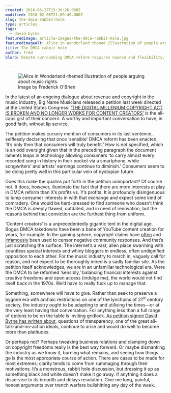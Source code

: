 ```yaml
---
created: 2016-06-27T15:39:26.000Z
modified: 2018-02-08T21:09:49.000Z
slug: the-dmca-rabbit-hole
type: articles
tags:
  - david byrne
featuredimage: article-images/the-dmca-rabbit-hole.jpg
featuredimageAlt: Alice in Wonderland themed illustration of people arguing about music rights on the internet
title: The DMCA rabbit hole
author: fred
blurb: Debate surrounding DMCA reform requires nuance and flexibility, not trench warfare bullshitting.

---
```


<figure class="wide">
  <img src="article-images/the-dmca-rabbit-hole.jpg" alt="Alice in Wonderland-themed illustration of people arguing about music rights." />
  <figcaption>Image by Frederick O'Brien</figcaption>
</figure>

In the latest of an ongoing dialogue about revenue and copyright in the music industry, Big Name Musicians released a petition last week directed at the United States Congress. [‘THE DIGITAL MILLENIUM COPYRIGHT ACT IS BROKEN AND NO LONGER WORKS FOR CONTENT CREATORS’](https://www.yahoo.com/music/taylor-swift-paul-mccartney-among-180-artists-signing-100300269.html) is the all-caps gist of their concern. A worthy and important conversation to have, in good faith, without lip service. 

The petition makes cursory mention of consumers in its last sentence, selflessly declaring that once ‘sensible’ DMCA reform has been enacted, ‘It’s only then that consumers will truly benefit.’ How is not specified, which is an odd oversight given that in the preceding paragraph the document laments leaps in technology allowing consumers ‘to carry almost every recorded song in history in their pocket via a smartphone, while songwriters’ and artists’ earnings continue to diminish.’ Consumers seem to be doing pretty well in this particular vein of dystopian future.

Does this make the qualms put forth in the petition unimportant? Of course not. It does, however, illuminate the fact that there are more interests at play in DMCA reform than X’s profits vs. Y’s profits. It is profoundly disingenuous to lump consumer interests in with that exchange and expect some kind of comradery. One would be hard-pressed to find someone who doesn’t think the DMCA is deeply flawed, outdated, and in need of renovation, but the reasons behind that conviction are the furthest thing from uniform. 

‘Content creators’ is a unprecedentedly gigantic tent in the digital age. Bogus DMCA takedowns have been a bane of YouTube content creation for years, for example. In the gaming sphere, copyright claims have [often](https://www.youtube.com/watch?v=S6s0Wpn1zmU) and [infamously](https://www.youtube.com/watch?v=QfgoDDh4kE0) been used to censor negative community responses. And that’s just scratching the surface. The internet’s a vast, alien place swarming with countless special interests and whiny bloggers in endless, often undignified opposition to each other. For the music industry to march in, vaguely call for reason, and not expect to be thoroughly mired is a sadly familiar site. As the petition itself acknowledges, we are in an unfamiliar technological era. Were the DMCA to be reformed ‘sensibly,’ balancing financial interests against creative freedoms and open access (indulge me), the world would not find itself back in the 1970s. We’d have to really fuck up to manage that.

Something, somewhere will have to give. Rather than seek to preserve a bygone era with archaic restrictions on one of the lynchpins of 21<sup>st</sup>
 century society, the industry ought to be adapting to and utilising the times—or at the very least having that conversation. For anything less than a full range of options to be on the table is inviting gridlock. [As petition signee David Byrne has written about](http://www.nytimes.com/2015/08/02/opinion/sunday/open-the-music-industrys-black-box.html), questions of transparency, one of the great all-talk-and-no-action ideals, continue to arise and would do well to become more than platitudes. 
 
 Or perhaps not? Perhaps tweaking business relations and clamping down on copyright freedoms really is the best way forward. Or maybe dismantling the industry as we know it, burning what remains, and seeing how things go is the most appropriate course of action. There are cases to be made for most extremes; clarity tends to come from rummaging through their motivations. It’s a monstrous, rabbit hole discussion, but dressing it up as something black and white doesn’t make it go away. If anything it does a disservice to its breadth and delays resolution. Give me long, painful, honest arguments over trench warfare bullshitting any day of the week.